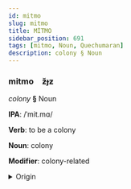 ```yaml
---
id: mitmo
slug: mitmo
title: MİTMO
sidebar_position: 691
tags: [mitmo, Noun, Quechumaran]
description: colony § Noun
---
```


### mitmo&emsp;<span kind="abugida">ƶ̆ɟƶ</span>

*colony* **§** Noun

**IPA**: /ˈmit.mɑ/

**Verb**: to be a colony

**Noun**: colony

**Modifier**: colony-related

<details>
    <summary>Origin</summary>
    Quechua mitma /'mit.ma/<br/>
    <em>Quechumaran Language Family</em>
</details>